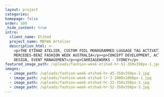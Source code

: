 ```yaml
---
layout: project
categories:
homepage: false
order: 500
_hide_content: true
intro:
  client_name: Etihad
  project_name: MBFWA Artelier
  description_html: >-
    <p>THE ETIHAD ATELIER, CUSTOM FOIL MONOGRAMMED LUGGAGE TAG ACTIVATION AT
    MERCEDES-BENZ FASHION WEEK AUSTRALIA</p><p>CONCEPT DEVELOPMENT, ACTIVATION
    DESIGN, EVENT MANAGEMENT</p><p>CARRIAGEWORKS - SYDNEY</p>
featured_image_path: /uploads/fashion-week-etihad-hr-51-350x350px-1.jpg
images:
  - image_path: /uploads/fashion-week-etihad-hr-45-350x350px-2.jpg
  - image_path: /uploads/fashion-week-etihad-lr-2-1000x1000px-1.jpg
  - image_path: /uploads/fashion-week-etihad-hr-22-350x350px-2.jpg
  - image_path: /uploads/fashion-week-etihad-hr-52-350x350px-3.jpg
---
```

